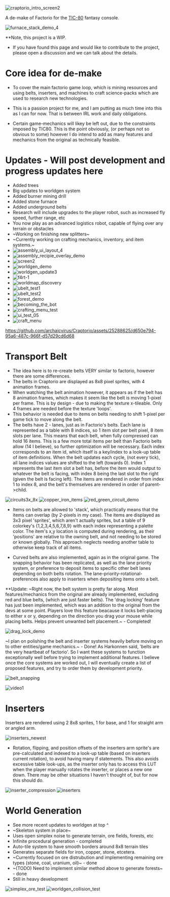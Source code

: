 ![craptorio_intro_screen2](https://github.com/archaicvirus/Craptorio/assets/25288625/d7617eda-aeee-45b1-941e-1cfa05e74992)

A de-make of Factorio for the [TIC-80](https://tic80.com/) fantasy console. 


![furnace_stack_demo_4](https://github.com/archaicvirus/Craptorio/assets/25288625/7d1ec8f1-e66a-4146-bb75-e83adba0bdc6)


**Note, this project is a WIP.
- If you have found this page and would like to contribute to the project, please open a discussion and we can talk about the details.
# Core idea for de-make
- To cover the main factorio game loop, which is mining resources and using belts, 
inserters, and machines to craft science-packs which are used to research new technologies.

- This is a passion project for me, and I am putting as much time into this as I can for now. That is between IRL work and daily obligations.

- Certain game-mechanics will likey be left out, due to the constraints
imposed by TIC80. This is the point obviously, (or perhaps not so obvious to some) however 
I do intend to add as many features and mechanics from the original as technically feasible.

# Updates - Will post development and progress updates here
- Added trees
- Big updates to worldgen system
- Added burner mining drill
- Added stone furnace
- Added underground belts
- Research will include upgrades to the player robot, such as increased fly speed, further range, etc
- You now play as an advanced logistics robot, capable of flying over any terrain or obstacles
- ~Working on finishing new splitters~
- ~Currently working on crafting mechanics, inventory, and item systems.~
- ![assembly_ui_layout_4](https://github.com/archaicvirus/Craptorio/assets/25288625/7f3aef5d-6e93-4471-95db-4b4932bc33be)
- ![assembly_recipie_overlay_demo](https://github.com/archaicvirus/Craptorio/assets/25288625/53389950-9337-43ef-aa96-f9320457ea73)
- ![screen2](https://github.com/archaicvirus/Craptorio-Internal/assets/25288625/088a6b57-7863-4003-8cd3-11ccaf7e8413)
- ![worldgen_demo](https://github.com/archaicvirus/Craptorio-Internal/assets/25288625/4a151e15-a226-4ce3-966a-7de3ef9d6062)
- ![worldgen_update3](https://github.com/archaicvirus/Craptorio-Internal/assets/25288625/343df362-d373-4240-b7f6-7974bcab28c4)
- ![f4rt-1](https://github.com/archaicvirus/Craptorio-Internal/assets/25288625/989fa482-22f1-4b12-9b68-caa3deed29ae)
- ![worldmap_discovery](https://github.com/archaicvirus/Craptorio-Internal/assets/25288625/dc3e7129-e8bc-41cd-8257-d36b8ea812f1)
- ![ubelt_test1](https://github.com/archaicvirus/Craptorio/assets/25288625/7638a38c-8823-49d5-be13-911b5a2f873c)
- ![ubelt_test2](https://github.com/archaicvirus/Craptorio/assets/25288625/c76fa145-b73c-4960-a058-f8cf051e807b)
- ![forest_demo](https://github.com/archaicvirus/Craptorio/assets/25288625/ccbcea60-1ac6-4772-a3af-81cf631ef3d5)
- ![becoming_the_bot](https://user-images.githubusercontent.com/25288625/233747874-5dfce2ab-9124-4e01-b493-294773ee6e85.gif)
- ![crafting_menu_test](https://user-images.githubusercontent.com/25288625/229274215-6586e950-eccf-4b99-a30b-f95d4678e94b.gif)
- ![ui_test_05](https://user-images.githubusercontent.com/25288625/229348513-abfbc5e8-b86c-4a69-987f-53a673d63163.gif)
- ![craft_menu](https://github.com/archaicvirus/Craptorio/assets/25288625/2cc45a1e-c548-44f0-ac09-15d591d13d6b)


https://github.com/archaicvirus/Craptorio/assets/25288625/d650e794-95a6-487c-966f-d57d29cd6d68


# Transport Belt
- The idea here is to re-create belts VERY similar to factorio, however there are some differences.
- The belts in Craptorio are displayed as 8x8 pixel sprites, with 4 animation frames. 
- When watching the belt animation however, it appears as if the belt has 8 animation frames, which makes it seem like the belt is moving 1-pixel per frame. This is by design - due to making the texture x-tileable. Only 4 frames are needed before the texture 'loops'.
- This behavior is needed due to items on belts needing to shift 1-pixel per game tick to move along the belt.
- The belts have 2 - lanes, just as in Factorio's belts. Each lane is represented as a table with 8 indices, so 1 item slot per belt pixel, 8 item slots per lane. This means that each belt, when fully compressed can hold 16 items. This is a few more total items per belt than Factorio belts allow (14 I believe), so further optimization will be necessary. Each index corresponds to an item id, which itself is a key/index to a look-up table of item definitions. When the belt updates each cycle, (not every tick), all lane indices values are shifted to the left (towards 0). Index 1 represents the last item slot a belt has, before the item would output to whatever the belt is facing, with index 8 being the last slot to the right (given the belt is facing left). The items are rendered in order from index 1 to index 8, and the belt's themselves are rendered in order of parent->child.
  
![circuits3x_8x](https://github.com/archaicvirus/Craptorio/assets/25288625/b60c490d-f7d2-4324-8381-85e740fc8e9e)
![copper_iron_items](https://github.com/archaicvirus/Craptorio/assets/25288625/01ca1ca4-6ec4-4c72-b98e-06a2f996b92c)
![red_green_circuit_demo](https://github.com/archaicvirus/Craptorio/assets/25288625/742adaa6-aad5-4280-92cf-8f5ee147e5cc)
  
  
- Items on belts are allowed to 'stack', which practically means that the items can overlap (by 2-pixels in my case). The items are displayed as 3x3 pixel 'sprites', which aren't actually sprites, but a table of 9 colorkey's {1,2,3,4,5,6,7,8,9} with each index representing a palette color. The item's x,y location is computed during rendering, as their 'positions' are relative to the owning belt, and not needing to be stored or known globally. This approach neglects needing another table to otherwise keep track of all items.

- Curved belts are also implemented, again as in the original game. The snapping behavior has been replicated, as well as the lane priority system, or preference to deposit items to specific other belt lanes depending on both belts rotation. The lane-priority-rotational-preferences also apply to inserters when depositing items onto a belt.

**Update: ~Right now, the belt system is pretty far along. Most features/mechanics from the original are already implemented, excluding red and blue belts, (which are just faster belts). The 'drag locking' feature has just been implemented, which was an addition to the original from the devs at some point. Players love this feature beacause it locks belt-placing to either x or y, depending on the direction you drag your mouse while placing belts. Helps prevent unwanted belt placement.~ - Completed!

![drag_lock_demo](https://user-images.githubusercontent.com/25288625/224528837-a106bc2c-11fe-4817-95ad-4086f3deb01b.gif)

~I plan on polishing the belt and inserter systems heavily before moving on to other entities/game mechanics.~ - Done!
As Harkonnen said, 'belts are the very heartbeat of factorio'. So I want these systems to function
exceptionally well before trying to implement additional features. I believe once the core systems are worked out, 
I will eventually create a list of proposed features, and try to order them by development priority.

![belt_snapping](https://user-images.githubusercontent.com/25288625/222978303-0ff2decd-3981-4e2b-823a-a885bbd344d6.gif)

![video1](https://user-images.githubusercontent.com/25288625/222978373-efa24fc3-2851-46a9-8c2d-35efd1f96f06.gif)



# Inserters
Inserters are rendered using 2 8x8 sprites, 1 for base, and 1 for straight arm or angled arm.    

 ![inserters_newest](https://user-images.githubusercontent.com/25288625/224526206-13c4cf53-72e3-4a7f-8751-882f974cc4ca.PNG)

- Rotation, flipping, and position offsets of the inserters arm sprite's are pre-calculated and indexed to a look-up table (based on inserters current rotation), to avoid having many if statements. This also avoids excessive table look-ups, as the inserter only has to access this LUT when the player manually rotates the inserter, or places a new one down. There may be other situations I haven't thought of, but for now this should do.   


![inserter_compression](https://user-images.githubusercontent.com/25288625/223278786-12aab20c-7b2d-4715-b91a-6608e8ad559a.gif)
![inserters](https://user-images.githubusercontent.com/25288625/223278793-1f127a68-ccfd-4077-9afc-1702033ee9d3.gif)

# World Generation
- See more recent updates to worldgen at top ^
- ~Skeleton system in place~
- Uses open simplex noise to generate terrain, ore fields, forests, etc
- Infinite procedural generation - completed
- Auto-tile system to have smooth borders around 8x8 terrain tiles
- Generates separate fields for iron, copper, stone, etcetera.
- ~Currently focused on ore distrubution and implementing remaining ore types (stone, coal, uranium, oil)~ - done
- ~(TODO) Need to implement similar method above to generate forests~ - done
- Still in heavy development

![simplex_ore_test](https://user-images.githubusercontent.com/25288625/227750297-cfbe41e4-0ff5-4e54-9685-22fbac108bc7.gif)
![worldgen_collision_test](https://user-images.githubusercontent.com/25288625/228401155-64cea2ba-a3d4-49bd-a124-20e3677ce22e.gif)
